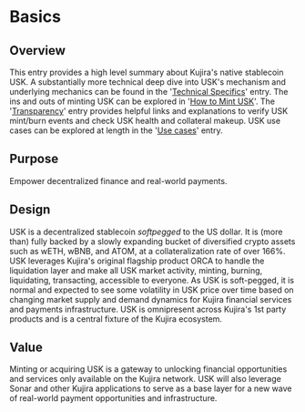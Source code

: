 # Basics

## Overview

This entry provides a high level summary about Kujira's native stablecoin USK. A substantially more technical deep dive into USK's mechanism and underlying mechanics can be found in the '[Technical Specifics](technical-specifics.md)' entry. The ins and outs of minting USK can be explored in '[How to Mint USK](how-to-mint-usk.md)'. The '[Transparency](transparency.md)' entry provides helpful links and explanations to verify USK mint/burn events and check USK health and collateral makeup. USK use cases can be explored at length in the '[Use cases](use-cases.md)' entry.

## Purpose

Empower decentralized finance and real-world payments.&#x20;

## Design

USK is a decentralized stablecoin _softpegged_ to the US dollar. It is (more than) fully backed by a slowly expanding bucket of diversified crypto assets such as wETH, wBNB, and ATOM, at a collateralization rate of over 166%. USK leverages Kujira's original flagship product ORCA to handle the liquidation layer and make all USK market activity, minting, burning, liquidating, transacting, accessible to everyone. As USK is soft-pegged, it is normal and expected to see some volatility in USK price over time based on changing market supply and demand dynamics for Kujira financial services and payments infrastructure. USK is omnipresent across Kujira's 1st party products and is a central fixture of the Kujira ecosystem.

## Value

Minting or acquiring USK is a gateway to unlocking financial opportunities and services only available on the Kujira network. USK will also leverage Sonar and other Kujira applications to serve as a base layer for a new wave of real-world payment opportunities and infrastructure.&#x20;

&#x20; &#x20;
